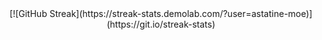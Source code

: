 <div align="center">
    [![GitHub Streak](https://streak-stats.demolab.com/?user=astatine-moe)](https://git.io/streak-stats)
</div>
